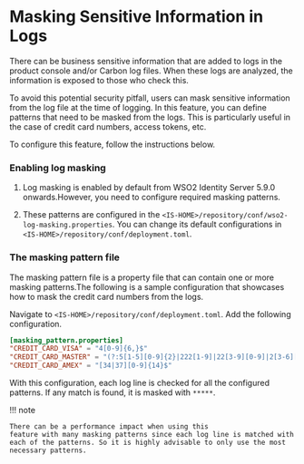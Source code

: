 # Masking Sensitive Information in Logs

There can be business sensitive information that are added to logs in 
the product console and/or Carbon log files. When these logs
are analyzed, the information is exposed to those who check this.

To avoid this potential security pitfall, users can mask sensitive
information from the log file at the time of logging. In this feature,
you can define patterns that need to be masked from the logs. This is
particularly useful in the case of credit card numbers, access tokens,
etc.

To configure this feature, follow the instructions below.

### Enabling log masking

1.  Log masking is enabled by default from WSO2 Identity Server 5.9.0 onwards.However, you need 
    to configure required masking patterns.

2.  These patterns are configured in the `<IS-HOME>/repository/conf/wso2-log-masking.properties`. You can change 
    its default configurations in `<IS-HOME>/repository/conf/deployment.toml`.

### The masking pattern file

The masking pattern file is a property file that can contain one or more
masking patterns.The following is a sample configuration that showcases
how to mask the credit card numbers from the logs.

Navigate to `<IS-HOME>/repository/conf/deployment.toml`. Add the following configuration.

```toml
[masking_pattern.properties]
"CREDIT_CARD_VISA" = "4[0-9]{6,}$"
"CREDIT_CARD_MASTER" = "(?:5[1-5][0-9]{2}|222[1-9]|22[3-9][0-9]|2[3-6][0-9]{2}|27[01][0-9]|2720)[0-9]{12}"
"CREDIT_CARD_AMEX" = "[34|37][0-9]{14}$"
```

With this configuration, each log line is checked for all the configured
patterns. If any match is found, it is masked with `*****`.

!!! note 
    
    There can be a performance impact when using this
    feature with many masking patterns since each log line is matched with
    each of the patterns. So it is highly advisable to only use the most
    necessary patterns.
    
